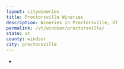 ```yaml
---
layout: citywineries
title: Proctorsville Wineries
description: Wineries in Proctorsville, VT
permalink: /vt/windsor/proctorsville/
state: vt
county: windsor
city: proctorsville
---
```

-
